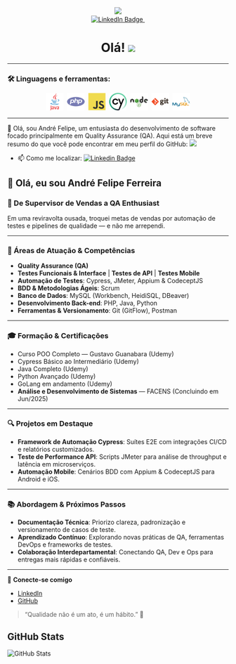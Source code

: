 <div id="header" align="center">
  <img src="https://media.giphy.com/media/M9gbBd9nbDrOTu1Mqx/giphy.gif" width="100"/>
</div>

<div id="badges" align="center">
  <a href="https://www.linkedin.com/in/andrefelipefer/">
    <img src="https://img.shields.io/badge/LinkedIn-blue?style=for-the-badge&logo=linkedin&logoColor=white" alt="LinkedIn Badge"/>
  </a>
  <img src="https://komarev.com/ghpvc/?username=AndreFelipefer&style=flat-square&color=blue" alt=""/>
  <h1>
    Olá!
    <img src="https://media.giphy.com/media/hvRJCLFzcasrR4ia7z/giphy.gif" width="30px"/>
  </h1>
</div>

---

### :hammer_and_wrench: Linguagens e ferramentas:

<div align="center">
  <img src="https://github.com/devicons/devicon/blob/master/icons/java/java-original-wordmark.svg" title="Java" alt="Java" width="40" height="40"/>&nbsp;
  <img src="https://github.com/devicons/devicon/blob/master/icons/php/php-plain.svg" title="PHP" alt="PHP" width="40" height="40"/>&nbsp;
  <img src="https://github.com/devicons/devicon/blob/master/icons/javascript/javascript-original.svg" title="JavaScript" alt="JavaScript" width="40" height="40"/>&nbsp;
  <img src="https://github.com/devicons/devicon/blob/master/icons/cypressio/cypressio-original.svg" title="Cypress" alt="Cypress" width="40" height="40"/>&nbsp;
  <img src="https://github.com/devicons/devicon/blob/master/icons/nodejs/nodejs-original-wordmark.svg" title="NodeJS" alt="NodeJS" width="40" height="40"/>&nbsp;
  <img src="https://github.com/devicons/devicon/blob/master/icons/git/git-original-wordmark.svg" title="Git" alt="Git" width="40" height="40"/>&nbsp;
  <img src="https://github.com/devicons/devicon/blob/master/icons/mysql/mysql-original-wordmark.svg" title="MySQL" alt="MySQL" width="40" height="40"/>
</div>

---

👋 Olá, sou André Felipe, um entusiasta do desenvolvimento de software focado principalmente em Quality Assurance (QA). Aqui está um breve resumo do que você pode encontrar em meu perfil do GitHub:
<img src="https://media.giphy.com/media/WUlplcMpOCEmTGBtBW/giphy.gif" width="30">

- :mailbox: Como me localizar: [![Linkedin Badge](https://img.shields.io/badge/-kakbar-blue?style=flat&logo=Linkedin&logoColor=white)](https://www.linkedin.com/in/andrefelipefer/)

## 👋 Olá, eu sou André Felipe Ferreira  

### 🎯 De Supervisor de Vendas a QA Enthusiast  
Em uma reviravolta ousada, troquei metas de vendas por automação de testes e pipelines de qualidade — e não me arrependi.  

---

### 🚀 Áreas de Atuação & Competências  
- **Quality Assurance (QA)**  
- **Testes Funcionais & Interface** | **Testes de API** | **Testes Mobile**  
- **Automação de Testes**: Cypress, JMeter, Appium & CodeceptJS  
- **BDD & Metodologias Ágeis**: Scrum
- **Banco de Dados**: MySQL (Workbench, HeidiSQL, DBeaver)
- **Desenvolvimento Back-end**: PHP, Java, Python  
- **Ferramentas & Versionamento**: Git (GitFlow), Postman

---

### 🎓 Formação & Certificações  
- Curso POO Completo — Gustavo Guanabara (Udemy)  
- Cypress Básico ao Intermediário (Udemy)  
- Java Completo (Udemy)  
- Python Avançado (Udemy)  
- GoLang em andamento (Udemy)  
- **Análise e Desenvolvimento de Sistemas** — FACENS (Concluindo em Jun/2025)  

---

### 🔍 Projetos em Destaque  
- **Framework de Automação Cypress**: Suítes E2E com integrações CI/CD e relatórios customizados.  
- **Teste de Performance API**: Scripts JMeter para análise de throughput e latência em microserviços.  
- **Automação Mobile**: Cenários BDD com Appium & CodeceptJS para Android e iOS.  

---

### 📚 Abordagem & Próximos Passos  
- **Documentação Técnica**: Priorizo clareza, padronização e versionamento de casos de teste.  
- **Aprendizado Contínuo**: Explorando novas práticas de QA, ferramentas DevOps e frameworks de testes.  
- **Colaboração Interdepartamental**: Conectando QA, Dev e Ops para entregas mais rápidas e confiáveis.  

---

🔗 **Conecte-se comigo**  
- [LinkedIn](https://www.linkedin.com/in/andrefelipefer/)  
- [GitHub](https://github.com/AndreFelipefer)  

> “Qualidade não é um ato, é um hábito.” 🚀  

## GitHub Stats
![GitHub Stats](https://github-readme-stats.vercel.app/api?username=AndreFelipefer&theme=graywhite)
